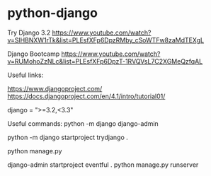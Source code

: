 # python-django

Try Django 3.2
https://www.youtube.com/watch?v=SlHBNXW1rTk&list=PLEsfXFp6DpzRMby_cSoWTFw8zaMdTEXgL

Django Bootcamp
https://www.youtube.com/watch?v=RUMohoZzNLc&list=PLEsfXFp6DpzT-1RVQVsL7C2XGMeQzfqAL


Useful links:

https://www.djangoproject.com/
https://docs.djangoproject.com/en/4.1/intro/tutorial01/

django = ">=3.2,<3.3"

Useful commands:
python -m django
django-admin

python -m django startproject trydjango .

python manage.py

django-admin startproject eventful .
python manage.py runserver